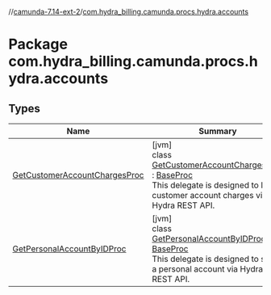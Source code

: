 //[camunda-7.14-ext-2](../../index.md)/[com.hydra_billing.camunda.procs.hydra.accounts](index.md)

# Package com.hydra_billing.camunda.procs.hydra.accounts

## Types

| Name | Summary |
|---|---|
| [GetCustomerAccountChargesProc](-get-customer-account-charges-proc/index.md) | [jvm]<br>class [GetCustomerAccountChargesProc](-get-customer-account-charges-proc/index.md) : [BaseProc](../com.hydra_billing.camunda.procs/-base-proc/index.md)<br>This delegate is designed to list customer account charges via Hydra REST API. |
| [GetPersonalAccountByIDProc](-get-personal-account-by-i-d-proc/index.md) | [jvm]<br>class [GetPersonalAccountByIDProc](-get-personal-account-by-i-d-proc/index.md) : [BaseProc](../com.hydra_billing.camunda.procs/-base-proc/index.md)<br>This delegate is designed to show a personal account via Hydra REST API. |
